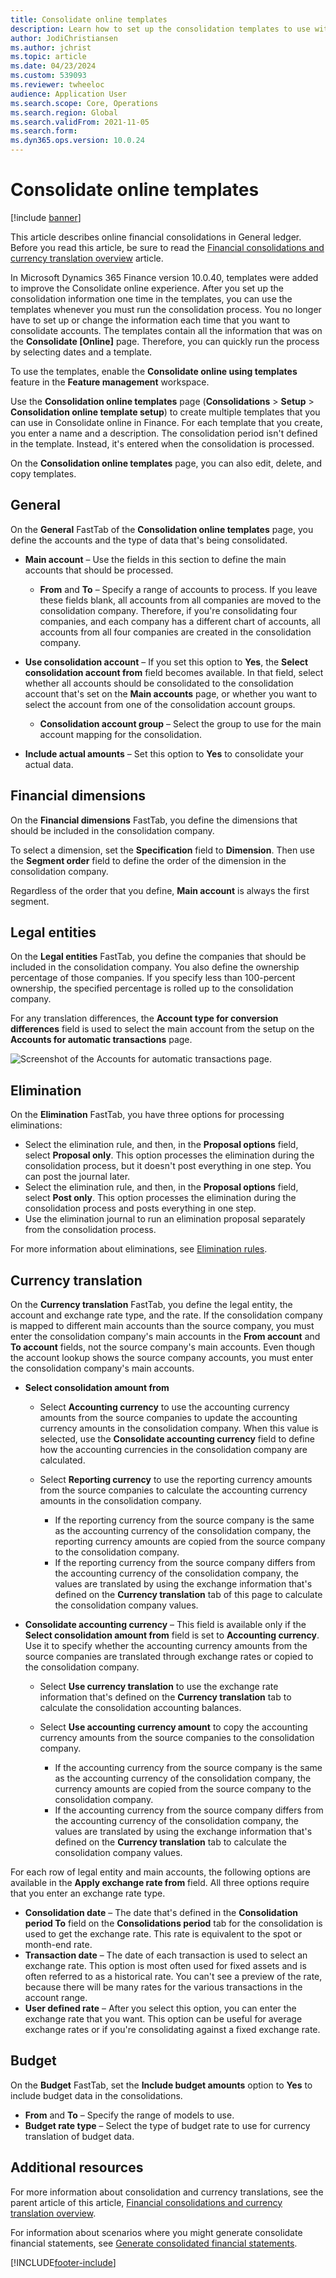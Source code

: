 ```yaml
---
title: Consolidate online templates
description: Learn how to set up the consolidation templates to use with the Consolidate online functionality, including an outline on financial dimensions.
author: JodiChristiansen
ms.author: jchrist
ms.topic: article
ms.date: 04/23/2024
ms.custom: 539093
ms.reviewer: twheeloc
audience: Application User
ms.search.scope: Core, Operations
ms.search.region: Global
ms.search.validFrom: 2021-11-05
ms.search.form:  
ms.dyn365.ops.version: 10.0.24
---
```


# Consolidate online templates

[!include [banner](../includes/banner.md)]

This article describes online financial consolidations in General ledger. Before you read this article, be sure to read the [Financial consolidations and currency translation overview](financial-consolidations-currency-translation.md) article.

In Microsoft Dynamics 365 Finance version 10.0.40, templates were added to improve the Consolidate online experience. After you set up the consolidation information one time in the templates, you can use the templates whenever you must run the consolidation process. You no longer have to set up or change the information each time that you want to consolidate accounts. The templates contain all the information that was on the **Consolidate \[Online\]** page. Therefore, you can quickly run the process by selecting dates and a template.

To use the templates, enable the **Consolidate online using templates** feature in the **Feature management** workspace.

Use the **Consolidation online templates** page (**Consolidations** \> **Setup** \> **Consolidation online template setup**) to create multiple templates that you can use in Consolidate online in Finance. For each template that you create, you enter a name and a description. The consolidation period isn't defined in the template. Instead, it's entered when the consolidation is processed.

On the **Consolidation online templates** page, you can also edit, delete, and copy templates.

## General

On the **General** FastTab of the **Consolidation online templates** page, you define the accounts and the type of data that's being consolidated.

- **Main account** – Use the fields in this section to define the main accounts that should be processed.

    - **From** and **To** – Specify a range of accounts to process. If you leave these fields blank, all accounts from all companies are moved to the consolidation company. Therefore, if you're consolidating four companies, and each company has a different chart of accounts, all accounts from all four companies are created in the consolidation company.

- **Use consolidation account** – If you set this option to **Yes**, the **Select consolidation account from** field becomes available. In that field, select whether all accounts should be consolidated to the consolidation account that's set on the **Main accounts** page, or whether you want to select the account from one of the consolidation account groups.

    - **Consolidation account group** – Select the group to use for the main account mapping for the consolidation.

- **Include actual amounts** – Set this option to **Yes** to consolidate your actual data.

## Financial dimensions

On the **Financial dimensions** FastTab, you define the dimensions that should be included in the consolidation company.

To select a dimension, set the **Specification** field to **Dimension**. Then use the **Segment order** field to define the order of the dimension in the consolidation company.

Regardless of the order that you define, **Main account** is always the first segment.

## Legal entities

On the **Legal entities** FastTab, you define the companies that should be included in the consolidation company. You also define the ownership percentage of those companies. If you specify less than 100-percent ownership, the specified percentage is rolled up to the consolidation company.

For any translation differences, the **Account type for conversion differences** field is used to select the main account from the setup on the **Accounts for automatic transactions** page.

![Screenshot of the Accounts for automatic transactions page.](./media/accounts-for-automatic-cons.png "Screenshot of the Accounts for automatic transactions page")

## Elimination

On the **Elimination** FastTab, you have three options for processing eliminations:

- Select the elimination rule, and then, in the **Proposal options** field, select **Proposal only**. This option processes the elimination during the consolidation process, but it doesn't post everything in one step. You can post the journal later.
- Select the elimination rule, and then, in the **Proposal options** field, select **Post only**. This option processes the elimination during the consolidation process and posts everything in one step.
- Use the elimination journal to run an elimination proposal separately from the consolidation process.

For more information about eliminations, see [Elimination rules](./elimination-rules.md).

## Currency translation

On the **Currency translation** FastTab, you define the legal entity, the account and exchange rate type, and the rate. If the consolidation company is mapped to different main accounts than the source company, you must enter the consolidation company's main accounts in the **From account** and **To account** fields, not the source company's main accounts. Even though the account lookup shows the source company accounts, you must enter the consolidation company's main accounts.

- **Select consolidation amount from**

    - Select **Accounting currency** to use the accounting currency amounts from the source companies to update the accounting currency amounts in the consolidation company. When this value is selected, use the **Consolidate accounting currency** field to define how the accounting currencies in the consolidation company are calculated.
    - Select **Reporting currency** to use the reporting currency amounts from the source companies to calculate the accounting currency amounts in the consolidation company.

        - If the reporting currency from the source company is the same as the accounting currency of the consolidation company, the reporting currency amounts are copied from the source company to the consolidation company.
        - If the reporting currency from the source company differs from the accounting currency of the consolidation company, the values are translated by using the exchange information that's defined on the **Currency translation** tab of this page to calculate the consolidation company values.

- **Consolidate accounting currency** – This field is available only if the **Select consolidation amount from** field is set to **Accounting currency**. Use it to specify whether the accounting currency amounts from the source companies are translated through exchange rates or copied to the consolidation company.

    - Select **Use currency translation** to use the exchange rate information that's defined on the **Currency translation** tab to calculate the consolidation accounting balances.
    - Select **Use accounting currency amount** to copy the accounting currency amounts from the source companies to the consolidation company.

        - If the accounting currency from the source company is the same as the accounting currency of the consolidation company, the currency amounts are copied from the source company to the consolidation company.
        - If the accounting currency from the source company differs from the accounting currency of the consolidation company, the values are translated by using the exchange information that's defined on the **Currency translation** tab to calculate the consolidation company values.

For each row of legal entity and main accounts, the following options are available in the **Apply exchange rate from** field. All three options require that you enter an exchange rate type.

- **Consolidation date** – The date that's defined in the **Consolidation period To** field on the **Consolidations period** tab for the consolidation is used to get the exchange rate. This rate is equivalent to the spot or month-end rate.
- **Transaction date** – The date of each transaction is used to select an exchange rate. This option is most often used for fixed assets and is often referred to as a historical rate. You can't see a preview of the rate, because there will be many rates for the various transactions in the account range.
- **User defined rate** – After you select this option, you can enter the exchange rate that you want. This option can be useful for average exchange rates or if you're consolidating against a fixed exchange rate.

## Budget

On the **Budget** FastTab, set the **Include budget amounts** option to **Yes** to include budget data in the consolidations.

- **From** and **To** – Specify the range of models to use.
- **Budget rate type** – Select the type of budget rate to use for currency translation of budget data.

## Additional resources

For more information about consolidation and currency translations, see the parent article of this article, [Financial consolidations and currency translation overview](./financial-consolidations-currency-translation.md).

For information about scenarios where you might generate consolidate financial statements, see [Generate consolidated financial statements](./generating-consolidated-financial-statements.md).

[!INCLUDE[footer-include](../../includes/footer-banner.md)]
